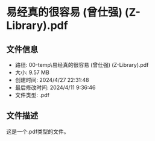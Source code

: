 ﻿# 易经真的很容易 (曾仕强) (Z-Library).pdf

## 文件信息
- 路径: 00-temp\易经真的很容易 (曾仕强) (Z-Library).pdf
- 大小: 9.57 MB
- 创建时间: 2024/4/27 22:31:48
- 最后修改时间: 2024/4/11 9:36:46
- 文件类型: .pdf

## 文件描述
这是一个.pdf类型的文件。

